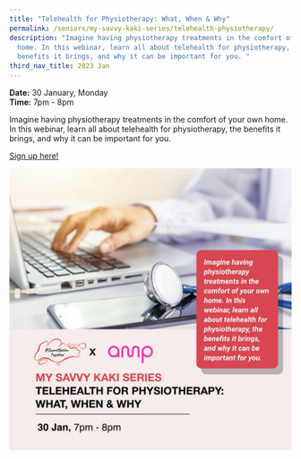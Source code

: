 ```yaml
---
title: "Telehealth for Physiotherapy: What, When & Why"
permalink: /seniors/my-savvy-kaki-series/telehealth-physiotherapy/
description: "Imagine having physiotherapy treatments in the comfort of your own
  home. In this webinar, learn all about telehealth for physiotherapy, the
  benefits it brings, and why it can be important for you. "
third_nav_title: 2023 Jan
---
```



**Date:** 30 January, Monday
<br> **Time:** 7pm - 8pm

Imagine having physiotherapy treatments in the comfort of your own home. In this webinar, learn all about telehealth for physiotherapy, the benefits it brings, and why it can be important for you. 

[Sign up here!](https://go.gov.sg/wa-telehealth-jan23)

![free webinar on telehealth for physiotherapy](/images/Jan%202023/Seniors_30%20Jan2023.jpeg)